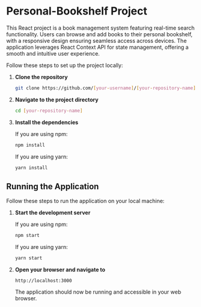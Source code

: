 # Personal-Bookshelf Project

This React project is a book management system featuring real-time search functionality. Users can browse and add books to their personal bookshelf, with a responsive design ensuring seamless access across devices. The application leverages React Context API for state management, offering a smooth and intuitive user experience.



Follow these steps to set up the project locally:

1. **Clone the repository**

    ```bash
    git clone https://github.com/[your-username]/[your-repository-name].git
    ```

2. **Navigate to the project directory**

    ```bash
    cd [your-repository-name]
    ```

3. **Install the dependencies**

    If you are using npm:

    ```bash
    npm install
    ```

    If you are using yarn:

    ```bash
    yarn install
    ```

## Running the Application

Follow these steps to run the application on your local machine:

1. **Start the development server**

    If you are using npm:

    ```bash
    npm start
    ```

    If you are using yarn:

    ```bash
    yarn start
    ```

2. **Open your browser and navigate to**

    ```
    http://localhost:3000
    ```

    The application should now be running and accessible in your web browser.
